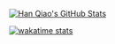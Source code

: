 [![Han Qiao's GitHub Stats](https://github-readme-stats.vercel.app/api?username=sweatybridge&hide=stars&cache_seconds=1800)](https://github.com/anuraghazra/github-readme-stats)
<!--[![top langs](https://github-readme-stats.vercel.app/api/top-langs/?username=sweatybridge&layout=compact)](https://github.com/anuraghazra/github-readme-stats)-->

[![wakatime stats](https://github-readme-stats.vercel.app/api/wakatime?username=sweatybridge&layout=compact&cache_seconds=1800)](https://github.com/anuraghazra/github-readme-stats)
